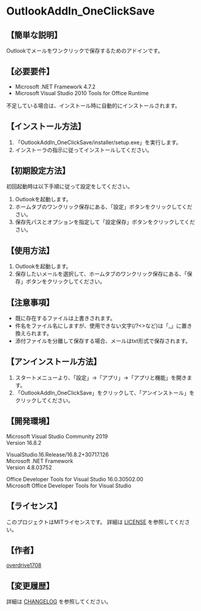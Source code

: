 # OutlookAddIn_OneClickSave

## 【簡単な説明】

Outlookでメールをワンクリックで保存するためのアドインです。 

## 【必要要件】

- Microsoft .NET Framework 4.7.2
- Microsoft Visual Studio 2010 Tools for Office Runtime

不足している場合は、インストール時に自動的にインストールされます。

## 【インストール方法】

1. 「OutlookAddIn_OneClickSave/installer/setup.exe」を実行します。
2. インストーラの指示に従ってインストールしてください。

## 【初期設定方法】

初回起動時は以下手順に従って設定をしてください。

1. Outlookを起動します。
2. ホームタブのワンクリック保存にある、「設定」ボタンをクリックしてください。
3. 保存先パスとオプションを指定して「設定保存」ボタンをクリックしてください。

## 【使用方法】

1. Outlookを起動します。
2. 保存したいメールを選択して、ホームタブのワンクリック保存にある、「保存」ボタンをクリックしてください。

## 【注意事項】

- 既に存在するファイルは上書きされます。
- 件名をファイル名にしますが、使用できない文字(/?<>など)は「_」に置き換えられます。
- 添付ファイルを分離して保存する場合、メールはtxt形式で保存されます。

## 【アンインストール方法】

1. スタートメニューより、「設定」→「アプリ」→「アプリと機能」を開きます。
2. 「OutlookAddIn_OneClickSave」をクリックして、「アンインストール」をクリックしてください。

## 【開発環境】
Microsoft Visual Studio Community 2019  
Version 16.8.2  

VisualStudio.16.Release/16.8.2+30717.126  
Microsoft .NET Framework  
Version 4.8.03752  

Office Developer Tools for Visual Studio   16.0.30502.00  
Microsoft Office Developer Tools for Visual Studio  

## 【ライセンス】

このプロジェクトはMITライセンスです。
詳細は [LICENSE](LICENSE) を参照してください。

## 【作者】

[overdrive1708](https://github.com/overdrive1708)

## 【変更履歴】

詳細は [CHANGELOG](CHANGELOG.md) を参照してください。